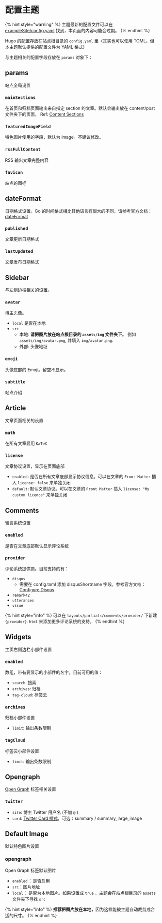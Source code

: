 # 配置主题

{% hint style="warning" %}
 主题最新的配置文件可以在 [exampleSite/config.yaml](https://github.com/CaiJimmy/hugo-theme-stack/blob/master/exampleSite/config.yaml) 找到，本页面的内容可能会过期。
{% endhint %}

Hugo 的配置存放在站点根目录的 `config.yaml` 里（其实也可以使用 TOML，但本主题默认提供的配置文件为 YAML 格式）

与主题相关的配置字段存放在 `params` 对象下：

## params
站点全局设置

### `mainSections`
在首页和归档页面输出来自指定 section 的文章。默认会输出放在 content/post 文件夹下的页面。  Ref: [Content Sections](https://gohugo.io/content-management/sections/)

### `featuredImageField`
特色图片使用的字段，默认为 image。不建议修改。

### `rssFullContent`
RSS 输出文章完整内容

### `favicon`
站点的图标

<!-- footer
## footer

### since
### customText
 -->

## dateFormat
日期格式设置。Go 的时间格式相比其他语言有很大的不同，请参考官方文档：[dateFormat](https://gohugo.io/functions/dateformat/)

### `published`
文章更新日期格式

### `lastUpdated`
文章发布日期格式

## Sidebar
与左侧边栏相关的设置。

### `avatar`
博主头像。

- `local` 是否在本地
- `src`
  - 本地: **请把图片放在站点根目录的 `assets/img` 文件夹下**。
    例如 `assets/img/avatar.png`, 并填入 `img/avatar.png`.
  - 外部: 头像地址

### `emoji`
头像底部的 Emoji。留空不显示。

### `subtitle`
站点介绍

## Article
文章页面相关的设置

### `math`
在所有文章启用 `KaTeX`

### `license`
文章协议设置，显示在页面底部

- `enabled`: 是否在所有文章底部显示协议信息。可以在文章的 `Front Matter` 插入 `license: false` 来单独关闭
- `default`: 默认文章协议。可以在文章的 `Front Matter` 插入 `license: "My custom licence"` 来单独关闭

## Comments
留言系统设置

### `enabled`
是否在文章底部默认显示评论系统

### `provider`
评论系统提供商。目前支持的有：

- `disqus`
  - 需要在 config.toml 添加 disqusShortname 字段。参考官方文档： [Configure Disqus](https://gohugo.io/content-management/comments/#configure-disqus)
- `remark42`
- `utterances`
- `vssue`

{% hint style="info" %}
可以在 `layouts/partials/comments/provider/` 下新建 `{provider}.html` 来添加更多评论系统的支持。
{% endhint %}

## **Widgets**
主页右侧边栏小部件设置

### `enabled`
数组，带有要显示的小部件的名字。目前可用的值：

- `search`: 搜索
- `archives`: 归档
- `tag-cloud`: 标签云

### `archives`
归档小部件设置

- `limit`: 输出条数限制

### `tagCloud`
标签云小部件设置

- `limit`: 输出条数限制

## Opengraph
[Open Graph](https://ogp.me/) 标签相关设置

### `twitter`

- `site`: 博主 Twitter 用户名 (不加 `@` )
- `card`: [Twitter Card 样式](https://developer.twitter.com/en/docs/twitter-for-websites/cards/overview/abouts-cards)，可选：summary / summary_large_image

## Default Image
默认特色图片设置

### opengraph
Open Graph 标签默认图片

- `enabled` ：是否启用
- `src`：图片地址
- `local`： 是否为本地图片。如果设置成 `true` ，主题会在站点根目录的 `assets` 文件夹下寻找 `src`

{% hint style="info" %}
**推荐把图片放在本地**，因为这样能被主题自动裁剪成合适的尺寸。
{% endhint %}

